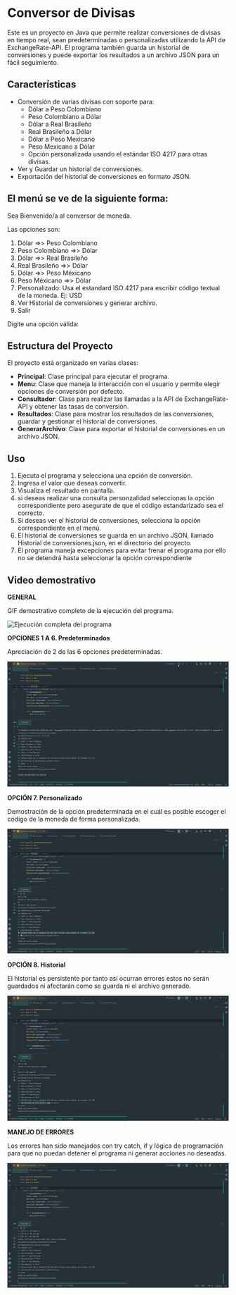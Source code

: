 # Conversor de Divisas

Este es un proyecto en Java que permite realizar conversiones de divisas en tiempo real, sean predeterminadas o personalizadas utilizando la API de ExchangeRate-API. El programa también guarda un historial de conversiones y puede exportar los resultados a un archivo JSON para un fácil seguimiento.

## Características

- Conversión de varias divisas con soporte para:
  - Dólar a Peso Colombiano
  - Peso Colombiano a Dólar
  - Dólar a Real Brasileño
  - Real Brasileño a Dólar
  - Dólar a Peso Mexicano
  - Peso Mexicano a Dólar
  - Opción personalizada usando el estándar ISO 4217 para otras divisas.
- Ver y Guardar un historial de conversiones.
- Exportación del historial de conversiones en formato JSON.


## El menú se ve de la siguiente forma:

Sea Bienvenido/a al conversor de moneda.

Las opciones son:
1. Dólar =>> Peso Colombiano
2. Peso Colombiano =>> Dólar
3. Dólar =>> Real Brasileño
4. Real Brasileño =>> Dólar
5. Dólar =>> Peso Méxicano
6. Peso Méxicano =>> Dólar
7. Personalizado: Usa el estandard ISO 4217 para escribir código textual de la moneda. Ej: USD
8. Ver Historial de conversiones y generar archivo.
9. Salir

Digite una opción válida:

## Estructura del Proyecto

El proyecto está organizado en varias clases:

- **Principal**: Clase principal para ejecutar el programa.
- **Menu**: Clase que maneja la interacción con el usuario y permite elegir opciones de conversión por defecto.
- **Consultador**: Clase para realizar las llamadas a la API de ExchangeRate-API y obtener las tasas de conversión.
- **Resultados**: Clase para mostrar los resultados de las conversiones, guardar y gestionar el historial de conversiones.
- **GenerarArchivo**: Clase para exportar el historial de conversiones en un archivo JSON.

## Uso

1.  Ejecuta el programa y selecciona una opción de conversión.
2.  Ingresa el valor que deseas convertir.
3.  Visualiza el resultado en pantalla.
4.  si deseas realizar una consulta personzalidad seleccionas la opción correspondiente pero asegurate de que el código estandarizado sea el correcto.
5.  Si deseas ver el historial de conversiones, selecciona la opción correspondiente en el menú.
6.  El historial de conversiones se guarda en un archivo JSON, llamado Historial de conversiones.json, en el directorio del proyecto.
7.  El programa maneja excepciones para evitar frenar el programa por ello no se detendrá hasta seleccionar la opción correspondiente

## Video demostrativo

**GENERAL**

GIF demostrativo completo de la ejecución del programa.

![Ejecución completa del programa](src/com/jdgg/conversor/assets/general.gif)

**OPCIONES 1 A 6. Predeterminados**

Apreciación de 2 de las 6 opciones predeterminadas.

![Ejecución completa del programa](src/com/jdgg/conversor/assets/Predeterminadas.gif)

**OPCIÓN 7. Personalizado**

Demostración de la opción predeterminada en el cuál es posible escoger el código de la moneda de forma personalizada.

![Ejecución completa del programa](src/com/jdgg/conversor/assets/Personalizado.gif)

**OPCIÓN 8. Historial**

El historial es persistente por tanto así ocurran errores estos no serán guardados ni afectarán como se guarda ni el archivo generado.

![Ejecución completa del programa](src/com/jdgg/conversor/assets/Historial.gif)

**MANEJO DE ERRORES**

Los errores han sido manejados con try catch, if y lógica de programación para que no puedan detener el programa ni generar acciones no deseadas.

![Ejecución completa del programa](src/com/jdgg/conversor/assets/Manejo-de-errores.gif)

